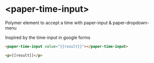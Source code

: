 # \<paper-time-input\>

Polymer element to accept a time with paper-input & paper-dropdown-menu

Inspired by the time-input in google forms

<!--
```
<custom-element-demo height="330px">
  <template>
    <script src="../webcomponentsjs/webcomponents-lite.js"></script>
    <link rel="import" href="paper-time-input.html">
    <style>
      paper-time-input{
      	max-width: 400px;
        margin: 0 auto;
        padding: 10px;
      }
    </style>
    <template is="dom-bind">
      <next-code-block></next-code-block>
    </template>
  </template>
</custom-element-demo>
```
-->

```html
<paper-time-input value="{{result}}"></paper-time-input>

<p>[[result]]</p>
```
